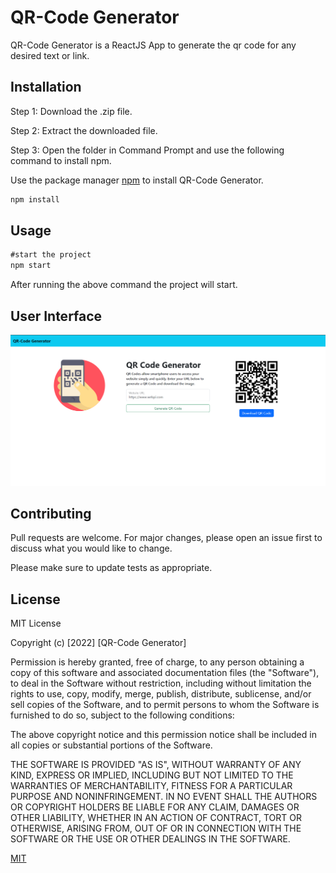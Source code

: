 # QR-Code Generator

QR-Code Generator is a ReactJS App to generate the qr code for any desired text or link.

## Installation

Step 1: Download the .zip file.

Step 2: Extract the downloaded file.

Step 3: Open the folder in Command Prompt and use the following command to install npm.

Use the package manager [npm](https://www.npmjs.com/) to install QR-Code Generator.

```bash
npm install
```

## Usage

```javascript
#start the project
npm start
```
After running the above command the project will start.

## User Interface

![Screenshot](Screenshot.png)

## Contributing
Pull requests are welcome. For major changes, please open an issue first to discuss what you would like to change.

Please make sure to update tests as appropriate.

## License
MIT License

Copyright (c) [2022] [QR-Code Generator]

Permission is hereby granted, free of charge, to any person obtaining a copy
of this software and associated documentation files (the "Software"), to deal
in the Software without restriction, including without limitation the rights
to use, copy, modify, merge, publish, distribute, sublicense, and/or sell
copies of the Software, and to permit persons to whom the Software is
furnished to do so, subject to the following conditions:

The above copyright notice and this permission notice shall be included in all
copies or substantial portions of the Software.

THE SOFTWARE IS PROVIDED "AS IS", WITHOUT WARRANTY OF ANY KIND, EXPRESS OR
IMPLIED, INCLUDING BUT NOT LIMITED TO THE WARRANTIES OF MERCHANTABILITY,
FITNESS FOR A PARTICULAR PURPOSE AND NONINFRINGEMENT. IN NO EVENT SHALL THE
AUTHORS OR COPYRIGHT HOLDERS BE LIABLE FOR ANY CLAIM, DAMAGES OR OTHER
LIABILITY, WHETHER IN AN ACTION OF CONTRACT, TORT OR OTHERWISE, ARISING FROM,
OUT OF OR IN CONNECTION WITH THE SOFTWARE OR THE USE OR OTHER DEALINGS IN THE
SOFTWARE.

[MIT](https://choosealicense.com/licenses/mit/)
